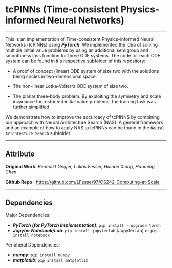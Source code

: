 # tcPINNs (Time-consistent Physics-informed Neural Networks)

------------------------


This is an implementation of Time-consistent Physics-informed Neural Networks (tcPINNs) using ***PyTorch***. We implemented the idea of solving multiple initial value problems by using an additional semigroup and smoothness loss function for three ODE systems. The code for each ODE system can be found in it's respective subfolder of this repository:

* A proof of concept (linear) ODE system of size two with the solutions being circles in two-dimensional space.

* The non-linear Lotka-Volterra ODE system of size two.

* The planar three-body problem. By exploiting the symmetry and scale invariance for restricted initial value problems, the training task was further simplified.

We demonstrate how to improve the accurcacy of tcPINNS by combining our approach with Neural Architecture Search (NAS). A general framework and an example of how to apply NAS to tcPINNs can be found in the `Neural Arichtecture Search` subfolder.

-------------------------------------------

## Attribute

**Original Work**: *Benedikt Geiger, Lukas Fesser, Hainan Xiong, Haoming Chen*

**Github Repo** : https://github.com/LFesser97/CS242-Computing-at-Scale

-------------------------------------------

## Dependencies

Major Dependencies:

 - ***PyTorch (for PyTorch Implementation)***: ```pip install --upgrade torch```
 - ***Jupyter Notebook/Lab***: ```pip install jupyterlab``` (JupyterLab) or ```pip install notebook```

Peripheral Dependencies:
 
 - ***numpy***: ```pip install numpy```
 - ***matplotlib***: ```pip install matplotlib```
